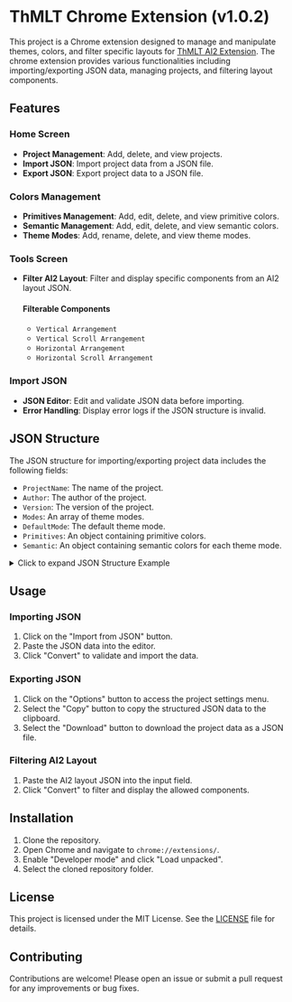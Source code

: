 # ThMLT Chrome Extension (v1.0.2)

This project is a Chrome extension designed to manage and manipulate themes, colors, and filter specific layouts for [ThMLT AI2 Extension](https://github.com/hridoy/ThMLT_ChromeExtension). The chrome extension provides various functionalities including importing/exporting JSON data, managing projects, and filtering layout components.

## Features

### Home Screen
- **Project Management**: Add, delete, and view projects.
- **Import JSON**: Import project data from a JSON file.
- **Export JSON**: Export project data to a JSON file.

### Colors Management

- **Primitives Management**: Add, edit, delete, and view primitive colors.
- **Semantic Management**: Add, edit, delete, and view semantic colors.
- **Theme Modes**: Add, rename, delete, and view theme modes.

### Tools Screen
- **Filter AI2 Layout**: Filter and display specific components from an AI2 layout JSON.

    #### Filterable Components
    - `Vertical Arrangement`
    - `Vertical Scroll Arrangement`
    - `Horizontal Arrangement`
    - `Horizontal Scroll Arrangement`

### Import JSON
- **JSON Editor**: Edit and validate JSON data before importing.
- **Error Handling**: Display error logs if the JSON structure is invalid.

## JSON Structure

The JSON structure for importing/exporting project data includes the following fields:
- `ProjectName`: The name of the project.
- `Author`: The author of the project.
- `Version`: The version of the project.
- `Modes`: An array of theme modes.
- `DefaultMode`: The default theme mode.
- `Primitives`: An object containing primitive colors.
- `Semantic`: An object containing semantic colors for each theme mode.

<details>
    <summary>Click to expand JSON Structure Example</summary>

    {
        "ProjectName": "Sample Project",
        "Author": "John Doe",
        "Version": "1.0",
        "Modes": [
            "Light",
            "Dark"
        ],
        "DefaultMode": "Light",
        "Primitives": {
            "PrimaryColor": "#FFFFFF",
            "SecondaryColor": "#000000"
        },
        "Semantic": {
            "Light": {
                "Background": "#FFFFFF",
                "Text": "#000000"
            },
            "Dark": {
                "Background": "#000000",
                "Text": "#FFFFFF"
            }
        }
    }

</details>

## Usage

### Importing JSON
1. Click on the "Import from JSON" button.
2. Paste the JSON data into the editor.
3. Click "Convert" to validate and import the data.

### Exporting JSON
1. Click on the "Options" button to access the project settings menu.
2. Select the "Copy" button to copy the structured JSON data to the clipboard.
3. Select the "Download" button to download the project data as a JSON file.

### Filtering AI2 Layout
1. Paste the AI2 layout JSON into the input field.
2. Click "Convert" to filter and display the allowed components.

## Installation

1. Clone the repository.
2. Open Chrome and navigate to `chrome://extensions/`.
3. Enable "Developer mode" and click "Load unpacked".
4. Select the cloned repository folder.

## License

This project is licensed under the MIT License. See the [LICENSE](LICENSE) file for details.

## Contributing

Contributions are welcome! Please open an issue or submit a pull request for any improvements or bug fixes.




